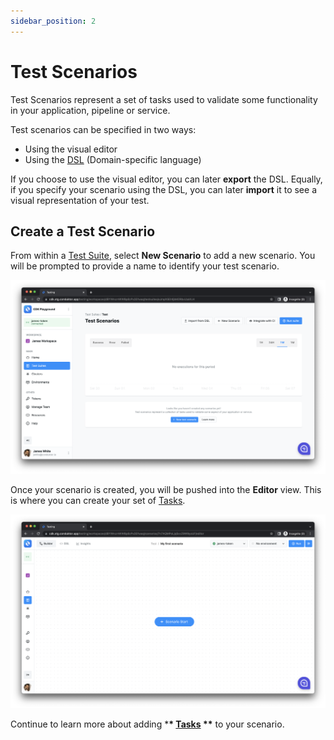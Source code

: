 ```yaml
---
sidebar_position: 2
---
```


# Test Scenarios

Test Scenarios represent a set of tasks used to validate some functionality in your application, pipeline or service.

Test scenarios can be specified in two ways:

- Using the visual editor
- Using the [DSL](../dsl) (Domain-specific language)

If you choose to use the visual editor, you can later **export** the DSL. Equally, if you specify your scenario using the DSL, you can later **import** it to see a visual representation of your test.

## Create a Test Scenario

From within a [Test Suite](test-suites), select **New Scenario** to add a new scenario. You will be prompted to provide a name to identify your test scenario.&#x20;

![](<../../assets/image (85).png>)

Once your scenario is created, you will be pushed into the **Editor** view. This is where you can create your set of [Tasks](tasks/).

![](<../../assets/image (176).png>)

Continue to learn more about adding \***\* [**Tasks**](tasks/) \*\*** to your scenario.
